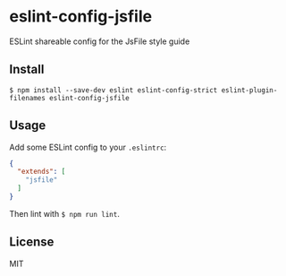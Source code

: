 # eslint-config-jsfile
ESLint shareable config for the JsFile style guide

## Install

```
$ npm install --save-dev eslint eslint-config-strict eslint-plugin-filenames eslint-config-jsfile
```


## Usage

Add some ESLint config to your `.eslintrc`:

```json
{
  "extends": [
    "jsfile"
  ]
}
```

Then lint with `$ npm run lint`.


## License

MIT

